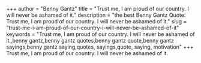 +++
author = "Benny Gantz"
title = "Trust me, I am proud of our country. I will never be ashamed of it."
description = "the best Benny Gantz Quote: Trust me, I am proud of our country. I will never be ashamed of it."
slug = "trust-me-i-am-proud-of-our-country-i-will-never-be-ashamed-of-it"
keywords = "Trust me, I am proud of our country. I will never be ashamed of it.,benny gantz,benny gantz quotes,benny gantz quote,benny gantz sayings,benny gantz saying,quotes, sayings,quote, saying, motivation"
+++
Trust me, I am proud of our country. I will never be ashamed of it.
